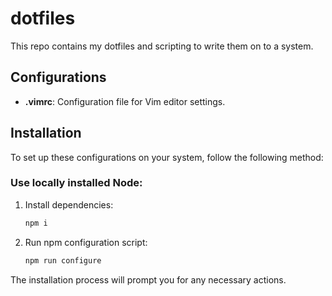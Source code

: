 # dotfiles

This repo contains my dotfiles and scripting to write them on to a system.

## Configurations
- **.vimrc**: Configuration file for Vim editor settings.

## Installation
To set up these configurations on your system, follow the following method:

### Use locally installed Node:
1. Install dependencies:

    ```sh
    npm i
    ```

2. Run npm configuration script:

    ```sh
    npm run configure
    ```

The installation process will prompt you for any necessary actions.
